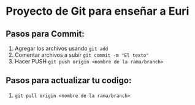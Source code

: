# Proyecto de Git para enseñar a Euri

## Pasos para Commit:

1. Agregar los archivos usando  `git add `
2. Comentar archivos a subir `git commit -m "El texto"`
3. Hacer PUSH `git push origin <nombre de la rama/branch>`

## Pasos para actualizar tu codigo:
1. `git pull origin <nombre de la rama/branch>`
